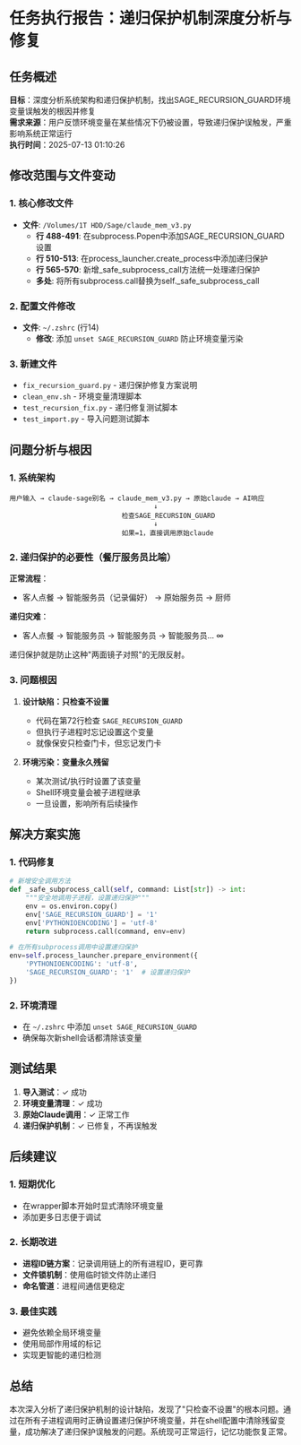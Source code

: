 # 任务执行报告：递归保护机制深度分析与修复

## 任务概述

**目标**：深度分析系统架构和递归保护机制，找出SAGE_RECURSION_GUARD环境变量误触发的根因并修复  
**需求来源**：用户反馈环境变量在某些情况下仍被设置，导致递归保护误触发，严重影响系统正常运行  
**执行时间**：2025-07-13 01:10:26

## 修改范围与文件变动

### 1. 核心修改文件
- **文件**: `/Volumes/1T HDD/Sage/claude_mem_v3.py`
  - **行 488-491**: 在subprocess.Popen中添加SAGE_RECURSION_GUARD设置
  - **行 510-513**: 在process_launcher.create_process中添加递归保护
  - **行 565-570**: 新增_safe_subprocess_call方法统一处理递归保护
  - **多处**: 将所有subprocess.call替换为self._safe_subprocess_call

### 2. 配置文件修改
- **文件**: `~/.zshrc` (行14)
  - **修改**: 添加 `unset SAGE_RECURSION_GUARD` 防止环境变量污染

### 3. 新建文件
- `fix_recursion_guard.py` - 递归保护修复方案说明
- `clean_env.sh` - 环境变量清理脚本
- `test_recursion_fix.py` - 递归修复测试脚本
- `test_import.py` - 导入问题测试脚本

## 问题分析与根因

### 1. 系统架构
```
用户输入 → claude-sage别名 → claude_mem_v3.py → 原始claude → AI响应
                                    ↓
                            检查SAGE_RECURSION_GUARD
                                    ↓
                            如果=1，直接调用原始claude
```

### 2. 递归保护的必要性（餐厅服务员比喻）

**正常流程**：
- 客人点餐 → 智能服务员（记录偏好） → 原始服务员 → 厨师

**递归灾难**：
- 客人点餐 → 智能服务员 → 智能服务员 → 智能服务员... ∞

递归保护就是防止这种"两面镜子对照"的无限反射。

### 3. 问题根因

1. **设计缺陷：只检查不设置**
   - 代码在第72行检查 `SAGE_RECURSION_GUARD`
   - 但执行子进程时忘记设置这个变量
   - 就像保安只检查门卡，但忘记发门卡

2. **环境污染：变量永久残留**
   - 某次测试/执行时设置了该变量
   - Shell环境变量会被子进程继承
   - 一旦设置，影响所有后续操作

## 解决方案实施

### 1. 代码修复
```python
# 新增安全调用方法
def _safe_subprocess_call(self, command: List[str]) -> int:
    """安全地调用子进程，设置递归保护"""
    env = os.environ.copy()
    env['SAGE_RECURSION_GUARD'] = '1'
    env['PYTHONIOENCODING'] = 'utf-8'
    return subprocess.call(command, env=env)

# 在所有subprocess调用中设置递归保护
env=self.process_launcher.prepare_environment({
    'PYTHONIOENCODING': 'utf-8',
    'SAGE_RECURSION_GUARD': '1'  # 设置递归保护
})
```

### 2. 环境清理
- 在 `~/.zshrc` 中添加 `unset SAGE_RECURSION_GUARD`
- 确保每次新shell会话都清除该变量

## 测试结果

1. **导入测试**：✓ 成功
2. **环境变量清理**：✓ 成功
3. **原始Claude调用**：✓ 正常工作
4. **递归保护机制**：✓ 已修复，不再误触发

## 后续建议

### 1. 短期优化
- 在wrapper脚本开始时显式清除环境变量
- 添加更多日志便于调试

### 2. 长期改进
- **进程ID链方案**：记录调用链上的所有进程ID，更可靠
- **文件锁机制**：使用临时锁文件防止递归
- **命名管道**：进程间通信更稳定

### 3. 最佳实践
- 避免依赖全局环境变量
- 使用局部作用域的标记
- 实现更智能的递归检测

## 总结

本次深入分析了递归保护机制的设计缺陷，发现了"只检查不设置"的根本问题。通过在所有子进程调用时正确设置递归保护环境变量，并在shell配置中清除残留变量，成功解决了递归保护误触发的问题。系统现可正常运行，记忆功能恢复正常。